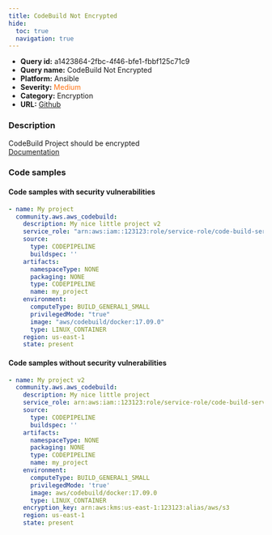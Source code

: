 ```yaml
---
title: CodeBuild Not Encrypted
hide:
  toc: true
  navigation: true
---
```


<style>
  .highlight .hll {
    background-color: #ff171742;
  }
  .md-content {
    max-width: 1100px;
    margin: 0 auto;
  }
</style>

-   **Query id:** a1423864-2fbc-4f46-bfe1-fbbf125c71c9
-   **Query name:** CodeBuild Not Encrypted
-   **Platform:** Ansible
-   **Severity:** <span style="color:#ff7213">Medium</span>
-   **Category:** Encryption
-   **URL:** [Github](https://github.com/Checkmarx/kics/tree/master/assets/queries/ansible/aws/codebuild_not_encrypted)

### Description
CodeBuild Project should be encrypted<br>
[Documentation](https://docs.ansible.com/ansible/latest/collections/community/aws/aws_codebuild_module.html)

### Code samples
#### Code samples with security vulnerabilities
```yaml title="Positive test num. 1 - yaml file" hl_lines="2"
- name: My project
  community.aws.aws_codebuild:
    description: My nice little project v2
    service_role: "arn:aws:iam::123123:role/service-role/code-build-service-role"
    source:
      type: CODEPIPELINE
      buildspec: ''
    artifacts:
      namespaceType: NONE
      packaging: NONE
      type: CODEPIPELINE
      name: my_project
    environment:
      computeType: BUILD_GENERAL1_SMALL
      privilegedMode: "true"
      image: "aws/codebuild/docker:17.09.0"
      type: LINUX_CONTAINER
    region: us-east-1
    state: present

```


#### Code samples without security vulnerabilities
```yaml title="Negative test num. 1 - yaml file"
- name: My project v2
  community.aws.aws_codebuild:
    description: My nice little project
    service_role: arn:aws:iam::123123:role/service-role/code-build-service-role
    source:
      type: CODEPIPELINE
      buildspec: ''
    artifacts:
      namespaceType: NONE
      packaging: NONE
      type: CODEPIPELINE
      name: my_project
    environment:
      computeType: BUILD_GENERAL1_SMALL
      privilegedMode: 'true'
      image: aws/codebuild/docker:17.09.0
      type: LINUX_CONTAINER
    encryption_key: arn:aws:kms:us-east-1:123123:alias/aws/s3
    region: us-east-1
    state: present

```
